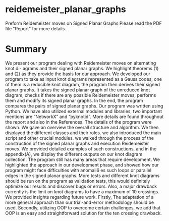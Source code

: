 # reidemeister_planar_graphs
Preform Reidemeister moves on Signed Planar Graphs
Please read the PDF file "Report" for more details.

# Summary
We present our program dealing with Reidemeister moves on alternating knot di-
agrams and their signed planar graphs. We highlight theorems (1) and (2) as they provide the
basis for our approach. We developed our program to take as input knot diagrams represented as a
Gauss codes, one of them is a reducible knot diagram, the program then derives their signed planar
graphs. It takes the signed planar graph of the unreduced knot diagram, checks if there are any
possible Reidemeister moves, performs them and modify its signed planar graphs. In the end, the
program compares the pairs of signed planar graphs.
Our program was written using Python. We have also utilized external modules and libraries,
two important mentions are “NetworkX” and “pyknotid”. More details are found throughout the
report and also in the References.
The details of the program were shown. We gave an overview the overall structure and algorithm.
We then displayed the different classes and their roles. we also introduced the main script and other
crucial modules. we walked through the process of the construction of the signed planar graphs
and execution Reidemeister moves. We provided detailed examples of such constructions, and in
the appendix(A), we display the different outputs on our knot diagram collection.
The program still has many areas that require development. We highlighted the approach in
our development phase, and showed how our program might face difficulties with anomali6 es such
loops or parallel edges in the signed planar graphs. More tests and different knot diagrams should
be run on the program as validation tests, this would definitely optimize our results and discover
bugs or errors. Also, a major drawback currently is the limit on knot diagrams to have a maximum
of 10 crossings.
We provided insights regarding future work. Firstly, The adaptation of a more general approach
than our trial-and-error methodology should be used. Secondly, utilizing OOP to overcome certain
challenges, we add that OOP is an easy and straightforward solution for the ten crossing drawback.
